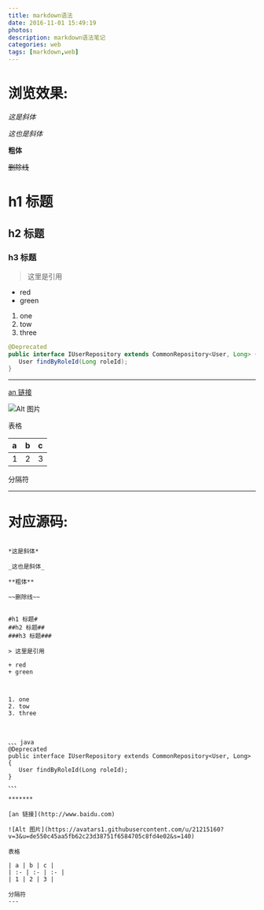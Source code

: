 ```yaml
---
title: markdown语法
date: 2016-11-01 15:49:19
photos:
description: markdown语法笔记
categories: web
tags: [markdown,web]
---
```


# 浏览效果:  #

*这是斜体*

_这也是斜体_

**粗体**

~~删除线~~


# h1 标题 #
## h2 标题 ##
### h3 标题 ###

> 这里是引用

+ red
+ green



1. one
2. tow
3. three

    

```java
@Deprecated
public interface IUserRepository extends CommonRepository<User, Long> {  
   User findByRoleId(Long roleId);
}
```

*******

[an 链接](http://www.baidu.com)

![Alt 图片](https://avatars1.githubusercontent.com/u/21215160?v=3&u=de550c45aa5fb62c23d38751f6584705c8fd4e02&s=140)

表格

| a | b | c |
| :- | :- | :- |
| 1 | 2 | 3 |


分隔符

---

# 对应源码:  #

```

*这是斜体*

_这也是斜体_

**粗体**

~~删除线~~


#h1 标题#
##h2 标题##
###h3 标题###

> 这里是引用

+ red
+ green



1. one
2. tow
3. three

    

、、、java
@Deprecated
public interface IUserRepository extends CommonRepository<User, Long> {  
   User findByRoleId(Long roleId);
}
、、、

*******

[an 链接](http://www.baidu.com)

![Alt 图片](https://avatars1.githubusercontent.com/u/21215160?v=3&u=de550c45aa5fb62c23d38751f6584705c8fd4e02&s=140)

表格

| a | b | c |
| :- | :- | :- |
| 1 | 2 | 3 |

分隔符
---

```